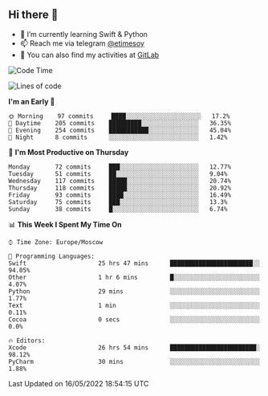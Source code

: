 ## Hi there 👋
- 🌱 I’m currently learning Swift & Python
- 📫 Reach me via telegram [@etimesoy](https://t.me/etimesoy/)
- 🦊 You can also find my activities at [GitLab](https://gitlab.com/etimesoy)

<!--START_SECTION:waka-->
![Code Time](http://img.shields.io/badge/Code%20Time-0%20secs-blue)

![Lines of code](https://img.shields.io/badge/From%20Hello%20World%20I%27ve%20Written-187%20Thousand%20lines%20of%20code-blue)

**I'm an Early 🐤** 

```text
🌞 Morning    97 commits     ████░░░░░░░░░░░░░░░░░░░░░   17.2% 
🌆 Daytime    205 commits    █████████░░░░░░░░░░░░░░░░   36.35% 
🌃 Evening    254 commits    ███████████░░░░░░░░░░░░░░   45.04% 
🌙 Night      8 commits      ░░░░░░░░░░░░░░░░░░░░░░░░░   1.42%

```
📅 **I'm Most Productive on Thursday** 

```text
Monday       72 commits     ███░░░░░░░░░░░░░░░░░░░░░░   12.77% 
Tuesday      51 commits     ██░░░░░░░░░░░░░░░░░░░░░░░   9.04% 
Wednesday    117 commits    █████░░░░░░░░░░░░░░░░░░░░   20.74% 
Thursday     118 commits    █████░░░░░░░░░░░░░░░░░░░░   20.92% 
Friday       93 commits     ████░░░░░░░░░░░░░░░░░░░░░   16.49% 
Saturday     75 commits     ███░░░░░░░░░░░░░░░░░░░░░░   13.3% 
Sunday       38 commits     █░░░░░░░░░░░░░░░░░░░░░░░░   6.74%

```


📊 **This Week I Spent My Time On** 

```text
⌚︎ Time Zone: Europe/Moscow

💬 Programming Languages: 
Swift                    25 hrs 47 mins      ███████████████████████░░   94.05% 
Other                    1 hr 6 mins         █░░░░░░░░░░░░░░░░░░░░░░░░   4.07% 
Python                   29 mins             ░░░░░░░░░░░░░░░░░░░░░░░░░   1.77% 
Text                     1 min               ░░░░░░░░░░░░░░░░░░░░░░░░░   0.11% 
Cocoa                    0 secs              ░░░░░░░░░░░░░░░░░░░░░░░░░   0.0%

🔥 Editors: 
Xcode                    26 hrs 54 mins      ████████████████████████░   98.12% 
PyCharm                  30 mins             ░░░░░░░░░░░░░░░░░░░░░░░░░   1.88%

```


 Last Updated on 16/05/2022 18:54:15 UTC
<!--END_SECTION:waka-->
